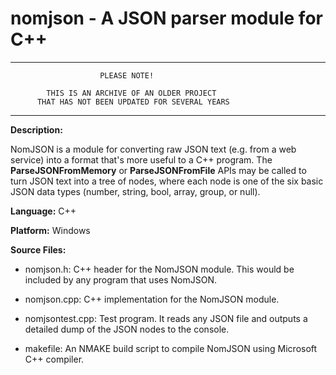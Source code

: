 # nomjson - A JSON parser module for C++

---
                        PLEASE NOTE!

            THIS IS AN ARCHIVE OF AN OLDER PROJECT
          THAT HAS NOT BEEN UPDATED FOR SEVERAL YEARS
---

**Description:**

NomJSON is a module for converting raw JSON text (e.g. from a
web service) into a format that's more useful to a C++ program. 
The **ParseJSONFromMemory** or **ParseJSONFromFile** APIs may be
called to turn JSON text into a tree of nodes, where each node
is one of the six basic JSON data types (number, string, bool,
array, group, or null).  

**Language:** C++

**Platform:** Windows

**Source Files:**

* nomjson.h: C++ header for the NomJSON module. This would be included by any program that uses NomJSON.

* nomjson.cpp: C++ implementation for the NomJSON module.

* nomjsontest.cpp: Test program. It reads any JSON file and outputs a detailed dump of the JSON nodes to the console. 

* makefile: An NMAKE build script to compile NomJSON using Microsoft C++ compiler.

